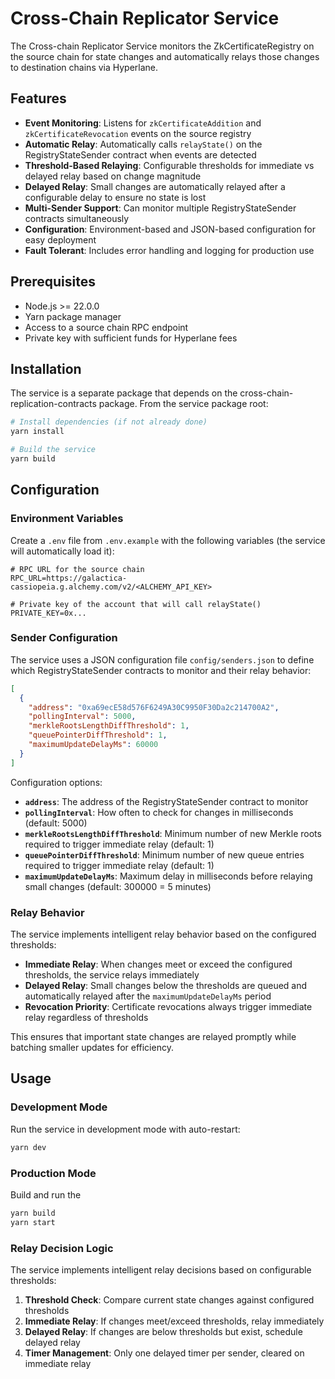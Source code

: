 # Cross-Chain Replicator Service

The Cross-chain Replicator Service monitors the ZkCertificateRegistry on the source chain for state changes and automatically relays those changes to destination chains via Hyperlane.

## Features

- **Event Monitoring**: Listens for `zkCertificateAddition` and `zkCertificateRevocation` events on the source registry
- **Automatic Relay**: Automatically calls `relayState()` on the RegistryStateSender contract when events are detected
- **Threshold-Based Relaying**: Configurable thresholds for immediate vs delayed relay based on change magnitude
- **Delayed Relay**: Small changes are automatically relayed after a configurable delay to ensure no state is lost
- **Multi-Sender Support**: Can monitor multiple RegistryStateSender contracts simultaneously
- **Configuration**: Environment-based and JSON-based configuration for easy deployment
- **Fault Tolerant**: Includes error handling and logging for production use

## Prerequisites

- Node.js >= 22.0.0
- Yarn package manager
- Access to a source chain RPC endpoint
- Private key with sufficient funds for Hyperlane fees

## Installation

The service is a separate package that depends on the cross-chain-replication-contracts package. From the service package root:

```bash
# Install dependencies (if not already done)
yarn install

# Build the service
yarn build
```

## Configuration

### Environment Variables

Create a `.env` file from `.env.example` with the following variables (the service will automatically load it):

```env
# RPC URL for the source chain
RPC_URL=https://galactica-cassiopeia.g.alchemy.com/v2/<ALCHEMY_API_KEY>

# Private key of the account that will call relayState()
PRIVATE_KEY=0x...
```

### Sender Configuration

The service uses a JSON configuration file `config/senders.json` to define which RegistryStateSender contracts to monitor and their relay behavior:

```json
[
  {
    "address": "0xa69ecE58d576F6249A30C9950F30Da2c214700A2",
    "pollingInterval": 5000,
    "merkleRootsLengthDiffThreshold": 1,
    "queuePointerDiffThreshold": 1,
    "maximumUpdateDelayMs": 60000
  }
]
```

Configuration options:

- **`address`**: The address of the RegistryStateSender contract to monitor
- **`pollingInterval`**: How often to check for changes in milliseconds (default: 5000)
- **`merkleRootsLengthDiffThreshold`**: Minimum number of new Merkle roots required to trigger immediate relay (default: 1)
- **`queuePointerDiffThreshold`**: Minimum number of new queue entries required to trigger immediate relay (default: 1)
- **`maximumUpdateDelayMs`**: Maximum delay in milliseconds before relaying small changes (default: 300000 = 5 minutes)

### Relay Behavior

The service implements intelligent relay behavior based on the configured thresholds:

- **Immediate Relay**: When changes meet or exceed the configured thresholds, the service relays immediately
- **Delayed Relay**: Small changes below the thresholds are queued and automatically relayed after the `maximumUpdateDelayMs` period
- **Revocation Priority**: Certificate revocations always trigger immediate relay regardless of thresholds

This ensures that important state changes are relayed promptly while batching smaller updates for efficiency.

## Usage

### Development Mode

Run the service in development mode with auto-restart:

```bash
yarn dev
```

### Production Mode

Build and run the 

```bash
yarn build
yarn start
```


### Relay Decision Logic

The service implements intelligent relay decisions based on configurable thresholds:

1. **Threshold Check**: Compare current state changes against configured thresholds
2. **Immediate Relay**: If changes meet/exceed thresholds, relay immediately
3. **Delayed Relay**: If changes are below thresholds but exist, schedule delayed relay
4. **Timer Management**: Only one delayed timer per sender, cleared on immediate relay
